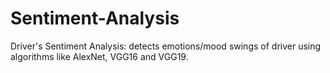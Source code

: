 # Sentiment-Analysis
Driver's Sentiment Analysis: detects emotions/mood swings of driver using algorithms like AlexNet, VGG16 and VGG19.
